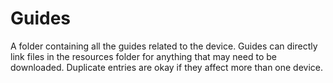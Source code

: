 # Guides

A folder containing all the guides related to the device. Guides can directly link files in the resources folder for anything that may need to be downloaded. Duplicate entries are okay if they affect more than one device.